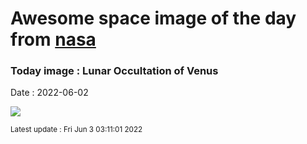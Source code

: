
# Awesome space image of the day from [nasa](https://api.nasa.gov/)

### Today image : Lunar Occultation of Venus

Date : 2022-06-02


![](https://apod.nasa.gov/apod/image/2206/OccultationVenusQuentinGineys1024.gif)

<small>Latest update : Fri Jun  3 03:11:01 2022</small>


